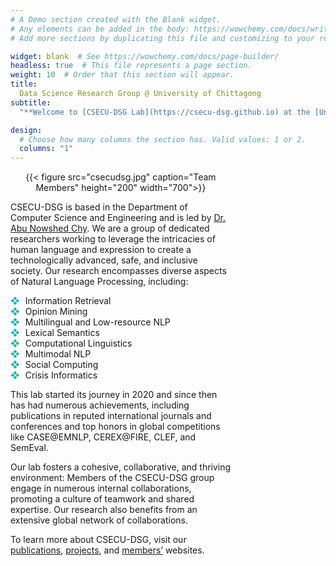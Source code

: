 ```yaml
---
# A Demo section created with the Blank widget.
# Any elements can be added in the body: https://wowchemy.com/docs/writing-markdown-latex/
# Add more sections by duplicating this file and customizing to your requirements.

widget: blank  # See https://wowchemy.com/docs/page-builder/
headless: true  # This file represents a page section.
weight: 10  # Order that this section will appear.
title: 
  Data Science Research Group @ University of Chittagong
subtitle:
  "**Welcome to [CSECU-DSG Lab](https://csecu-dsg.github.io) at the [University of Chittagong](https://cu.ac.bd/)!**"

design:
  # Choose how many columns the section has. Valid values: 1 or 2.
  columns: "1"
---
```

<div style="width: 100%; overflow: hidden;">

<div style="width:70%; float: left;">

<center>{{< figure src="csecudsg.jpg" caption="Team Members" height="200" width="700">}}</center>

CSECU-DSG is based in the Department of Computer Science and Engineering and is led by [Dr. Abu Nowshed Chy](https://cu.ac.bd/public_profile/index.php?ein=5905). We are a group of dedicated researchers working to leverage the intricacies of human language and expression to create a technologically advanced, safe, and inclusive society. Our research encompasses diverse aspects of Natural Language Processing, including: 

<style>
  ul {
  position: relative;
  list-style: none;
 
  }

  .bullet{
  li::before {
    content: '❖';
    position: absolute;
    left: 0;
    color: LightSeaGreen;
  }
  }
</style>

<ul class="bullet">

   <li > Information Retrieval </li> 
   
   <li> Opinion Mining </li> 

   <li>Multilingual and Low-resource NLP </li> 

   <li> Lexical Semantics </li> 

   <li> Computational Linguistics </li> 

   <li> Multimodal NLP </li> 

   <li> Social Computing </li> 

   <li> Crisis Informatics </li> 
  
 </ul>

 This lab started its journey in 2020 and since then has had numerous achievements, including publications in reputed international journals and conferences and top honors in global competitions like CASE@EMNLP, CEREX@FIRE, CLEF, and SemEval. 

Our lab fosters a cohesive, collaborative, and thriving environment: Members of the CSECU-DSG group engage in numerous internal collaborations, promoting a culture of teamwork and shared expertise. Our research also benefits from an extensive global network of collaborations. 

To learn more about CSECU-DSG, visit our [publications](publication), [projects](research), and [members’](people) websites. 

 
</div>

<div style="margin-left: 960px;">
<a class="twitter-timeline" data-width="500" data-height="750" href="https://twitter.com/CSECU_DSG?ref_src=twsrc%5Etfw">Tweets by CSECU-DSG</a> <script async src="https://platform.twitter.com/widgets.js" charset="utf-8"></script>
</div>

</div>
